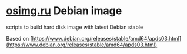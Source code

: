 # [osimg.ru](https://osimg.ru) Debian image
scripts to build hard disk image with latest Debian stable

Based on [https://www.debian.org/releases/stable/amd64/apds03.html](https://www.debian.org/releases/stable/amd64/apds03.html)
